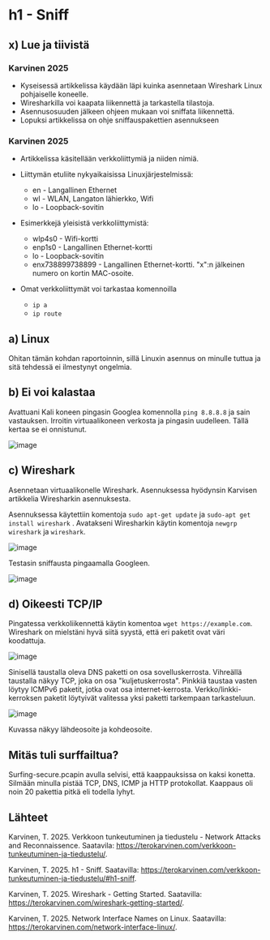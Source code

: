 # h1 - Sniff

## x) Lue ja tiivistä
### Karvinen 2025
- Kyseisessä artikkelissa käydään läpi kuinka asennetaan Wireshark Linux pohjaiselle koneelle.
- Wiresharkilla voi kaapata liikennettä ja tarkastella tilastoja.
- Asennusosuuden jälkeen ohjeen mukaan voi sniffata liikennettä.
- Lopuksi artikkelissa on ohje sniffauspakettien asennukseen
### Karvinen 2025
- Artikkelissa käsitellään verkkoliittymiä ja niiden nimiä.
- Liittymän etuliite nykyaikaisissa Linuxjärjestelmissä:
    - en - Langallinen Ethernet
    - wl - WLAN, Langaton lähierkko, Wifi
    - lo - Loopback-sovitin
 
- Esimerkkejä yleisistä verkkoliittymistä:
    - wlp4s0 - Wifi-kortti
    - enp1s0 - Langallinen Ethernet-kortti
    - lo - Loopback-sovitin
    - enx738899738899 - Langallinen Ethernet-kortti. "x":n jälkeinen numero on kortin MAC-osoite.
 
- Omat verkkoliittymät voi tarkastaa komennoilla
    - ``ip a``
    - ``ip route``
## a) Linux

Ohitan tämän kohdan raportoinnin, sillä Linuxin asennus on minulle tuttua ja sitä tehdessä ei ilmestynyt ongelmia. 

## b) Ei voi kalastaa

Avattuani Kali koneen pingasin Googlea komennolla ``ping 8.8.8.8`` ja sain vastauksen. Irroitin virtuaalikoneen verkosta ja pingasin uudelleen. Tällä kertaa se ei onnistunut.

![image](https://github.com/user-attachments/assets/35df6320-0c89-4f61-988a-4b87ab997a2e)

## c) Wireshark

Asennetaan virtuaalikonelle Wireshark. Asennuksessa hyödynsin Karvisen artikkelia Wiresharkin asennuksesta.

Asennuksessa käytettiin komentoja ``sudo apt-get update`` ja ``sudo-apt get install wireshark`` . Avatakseni Wiresharkin käytin komentoja ``newgrp wireshark`` ja ``wireshark``.

![image](https://github.com/user-attachments/assets/a08b4e25-c81f-47a4-ae39-8a9abdbe1b28)

Testasin sniffausta pingaamalla Googleen.

![image](https://github.com/user-attachments/assets/ba9815fa-4bc6-4808-95b3-da50e99260e2)

## d) Oikeesti TCP/IP

Pingatessa verkkoliikennettä käytin komentoa ``wget https://example.com``.
Wireshark on mielstäni hyvä siitä syystä, että eri paketit ovat väri koodattuja.

![image](https://github.com/user-attachments/assets/aa920cfe-b1fa-40dd-9daa-74a2dca0e5de)

Sinisellä taustalla oleva DNS paketti on osa sovelluskerrosta. Vihreällä taustalla näkyy TCP, joka on osa "kuljetuskerrosta". Pinkkiä taustaa vasten löytyy ICMPv6 paketit, jotka ovat osa internet-kerrosta. Verkko/linkki-kerroksen paketit löytyivät valitessa yksi paketti tarkempaan tarkasteluun.

![image](https://github.com/user-attachments/assets/cc3798b4-96eb-441e-adc4-ee8bd3491832)

Kuvassa näkyy lähdeosoite ja kohdeosoite.

## Mitäs tuli surffailtua? 

Surfing-secure.pcapin avulla selvisi, että kaappauksissa on kaksi konetta. Silmään minulla pistää TCP, DNS, ICMP ja HTTP protokollat. Kaappaus oli noin 20 pakettia pitkä eli todella lyhyt. 

## Lähteet
Karvinen, T. 2025. Verkkoon tunkeutuminen ja tiedustelu - Network Attacks and Reconnaissence. Saatavila: https://terokarvinen.com/verkkoon-tunkeutuminen-ja-tiedustelu/.

Karvinen, T. 2025. h1 - Sniff. Saatavilla: https://terokarvinen.com/verkkoon-tunkeutuminen-ja-tiedustelu/#h1-sniff.

Karvinen, T. 2025. Wireshark - Getting Started. Saatavilla: https://terokarvinen.com/wireshark-getting-started/.

Karvinen, T. 2025. Network Interface Names on Linux. Saatavilla: https://terokarvinen.com/network-interface-linux/.
